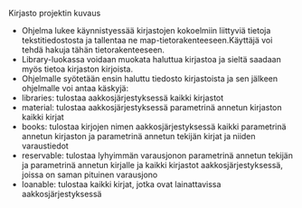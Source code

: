 Kirjasto projektin kuvaus

 * Ohjelma lukee käynnistyessää kirjastojen kokoelmiin liittyviä tietoja tekstitiedostosta ja tallentaa ne map-tietorakenteeseen.Käyttäjä voi tehdä hakuja tähän tietorakenteeseen.
 * Library-luokassa voidaan muokata haluttua kirjastoa ja sieltä saadaan myös tietoa kirjaston kirjoista.
 * Ohjelmalle syötetään ensin haluttu tiedosto kirjastoista ja sen jälkeen ohjelmalle voi antaa käskyjä:
 * libraries: tulostaa aakkosjärjestyksessä kaikki kirjastot
 * material: tulostaa aakkosjärjestyksessä parametrinä annetun kirjaston kaikki kirjat
 * books: tulostaa kirjojen nimen aakkosjärjestyksessä kaikki parametrinä annetun kirjaston ja parametrinä annetun tekijän kirjat ja niiden varaustiedot
 * reservable: tulostaa lyhyimmän varausjonon parametrinä annetun tekijän ja parametrinä annetun kirjalle ja kaikki kirjastot aakkosjärjestyksessä, joissa on saman pituinen varausjono
 * loanable: tulostaa kaikki kirjat, jotka ovat lainattavissa aakkosjärjestyksessä
